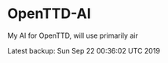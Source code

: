 # OpenTTD-AI
My AI for OpenTTD, will use primarily air

Latest backup: Sun Sep 22 00:36:02 UTC 2019
